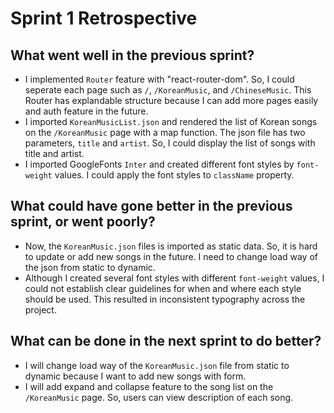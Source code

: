 # Sprint 1 Retrospective

## What went well in the previous sprint?
- I implemented `Router` feature with "react-router-dom". So, I could seperate each page such as `/`, `/KoreanMusic`, and `/ChineseMusic`. This Router has explandable structure because I can add more pages easily and auth feature in the future.
- I imported `KoreanMusicList.json` and rendered the list of Korean songs on the `/KoreanMusic` page with a map function. The json file has two parameters, `title` and `artist`. So, I could display the list of songs with title and artist.
- I imported GoogleFonts `Inter` and created different font styles by `font-weight` values. I could apply the font styles to `className` property.

## What could have gone better in the previous sprint, or went poorly?
- Now, the `KoreanMusic.json` files is imported as static data. So, it is hard to update or add new songs in the future. I need to change load way of the json from static to dynamic.
- Although I created several font styles with different `font-weight` values, I could not establish clear guidelines for when and where each style should be used. This resulted in inconsistent typography across the project.

## What can be done in the next sprint to do better?
- I will change load way of the `KoreanMusic.json` file from static to dynamic because I want to add new songs with form.
- I will add expand and collapse feature to the song list on the `/KoreanMusic` page. So, users can view description of each song.
